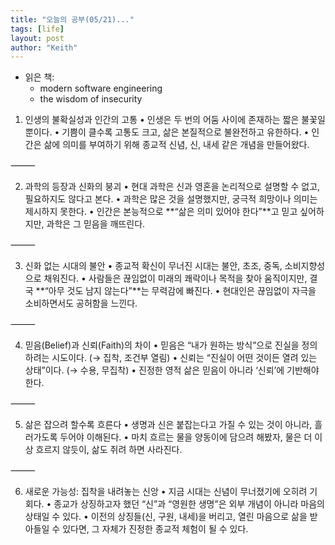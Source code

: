 ```yaml
---
title: "오늘의 공부(05/21)..."
tags: [life]
layout: post
author: "Keith"
---
```


- 읽은 책: 
  - modern software engineering
  - the wisdom of insecurity

1. 인생의 불확실성과 인간의 고통
	•	인생은 두 번의 어둠 사이에 존재하는 짧은 불꽃일 뿐이다.
	•	기쁨이 클수록 고통도 크고, 삶은 본질적으로 불완전하고 유한하다.
	•	인간은 삶에 의미를 부여하기 위해 종교적 신념, 신, 내세 같은 개념을 만들어왔다.

⸻

2. 과학의 등장과 신화의 붕괴
	•	현대 과학은 신과 영혼을 논리적으로 설명할 수 없고, 필요하지도 않다고 본다.
	•	과학은 많은 것을 설명했지만, 궁극적 희망이나 의미는 제시하지 못한다.
	•	인간은 본능적으로 **“삶은 의미 있어야 한다”**고 믿고 싶어하지만, 과학은 그 믿음을 깨뜨린다.

⸻

3. 신화 없는 시대의 불안
	•	종교적 확신이 무너진 시대는 불안, 초조, 중독, 소비지향성으로 채워진다.
	•	사람들은 끊임없이 미래의 쾌락이나 목적을 찾아 움직이지만, 결국 **“아무 것도 남지 않는다”**는 무력감에 빠진다.
	•	현대인은 끊임없이 자극을 소비하면서도 공허함을 느낀다.

⸻

4. 믿음(Belief)과 신뢰(Faith)의 차이
	•	믿음은 “내가 원하는 방식”으로 진실을 정의하려는 시도이다. (→ 집착, 조건부 열림)
	•	신뢰는 “진실이 어떤 것이든 열려 있는 상태”이다. (→ 수용, 무집착)
	•	진정한 영적 삶은 믿음이 아니라 ‘신뢰’에 기반해야 한다.

⸻

5. 삶은 잡으려 할수록 흐른다
	•	생명과 신은 붙잡는다고 가질 수 있는 것이 아니라, 흘러가도록 두어야 이해된다.
	•	마치 흐르는 물을 양동이에 담으려 해봤자, 물은 더 이상 흐르지 않듯이,
삶도 쥐려 하면 사라진다.

⸻

6. 새로운 가능성: 집착을 내려놓는 신앙
	•	지금 시대는 신념이 무너졌기에 오히려 기회다.
	•	종교가 상징하고자 했던 “신”과 “영원한 생명”은 외부 개념이 아니라 마음의 상태일 수 있다.
	•	이전의 상징들(신, 구원, 내세)을 버리고, 열린 마음으로 삶을 받아들일 수 있다면,
그 자체가 진정한 종교적 체험이 될 수 있다.